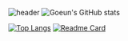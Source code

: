 <!--
**hagoeun0119/hagoeun0119** is a ✨ _special_ ✨ repository because its `README.md` (this file) appears on your GitHub profile.

Here are some ideas to get you started:

- 🔭 I’m currently working on ...
- 🌱 I’m currently learning ...
- 👯 I’m looking to collaborate on ...
- 🤔 I’m looking for help with ...
- 💬 Ask me about ...
- 📫 How to reach me: ...
- 😄 Pronouns: ...
- ⚡ Fun fact: ...
-->

![header](https://capsule-render.vercel.app/api?type=waving&color=b6cac0&height=250&section=header&text=Goeun%20&fontColor=371722&fontSize=60)
![Goeun's GitHub stats](https://github-readme-stats.vercel.app/api?username=hagoeun0119&show_icons=true&theme=graywhite)
<!--[![Solved.ac Profile](http://mazassumnida.wtf/api/generate_badge?boj=sera1193)](https://solved.ac/sera1193)-->
[![Top Langs](https://github-readme-stats.vercel.app/api/top-langs/?username=hagoeun0119&layout=compact)](https://github.com/hagoeun0119/github-readme-stats)
[![Readme Card](https://github-readme-stats.vercel.app/api/pin/?username=hagoeun0119&repo=github-readme-stats)](https://github.com/hagoeun0119/github-readme-stats)
